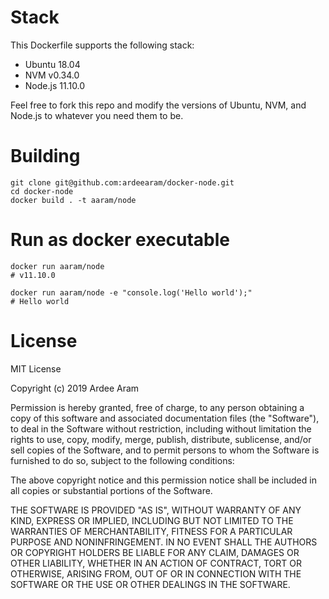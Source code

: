 # Stack
This Dockerfile supports the following stack:
* Ubuntu 	18.04 
* NVM 	v0.34.0
* Node.js 11.10.0

Feel free to fork this repo and modify the versions of Ubuntu, NVM, and Node.js to whatever you need them to be.


# Building
```
git clone git@github.com:ardeearam/docker-node.git
cd docker-node
docker build . -t aaram/node
```

# Run as docker executable
```
docker run aaram/node
# v11.10.0

docker run aaram/node -e "console.log('Hello world');"
# Hello world
```

# License

MIT License

Copyright (c) 2019 Ardee Aram

Permission is hereby granted, free of charge, to any person obtaining a copy
of this software and associated documentation files (the "Software"), to deal
in the Software without restriction, including without limitation the rights
to use, copy, modify, merge, publish, distribute, sublicense, and/or sell
copies of the Software, and to permit persons to whom the Software is
furnished to do so, subject to the following conditions:

The above copyright notice and this permission notice shall be included in all
copies or substantial portions of the Software.

THE SOFTWARE IS PROVIDED "AS IS", WITHOUT WARRANTY OF ANY KIND, EXPRESS OR
IMPLIED, INCLUDING BUT NOT LIMITED TO THE WARRANTIES OF MERCHANTABILITY,
FITNESS FOR A PARTICULAR PURPOSE AND NONINFRINGEMENT. IN NO EVENT SHALL THE
AUTHORS OR COPYRIGHT HOLDERS BE LIABLE FOR ANY CLAIM, DAMAGES OR OTHER
LIABILITY, WHETHER IN AN ACTION OF CONTRACT, TORT OR OTHERWISE, ARISING FROM,
OUT OF OR IN CONNECTION WITH THE SOFTWARE OR THE USE OR OTHER DEALINGS IN THE
SOFTWARE.
